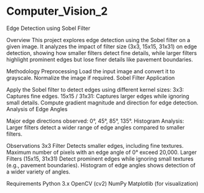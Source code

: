 # Computer_Vision_2
Edge Detection using Sobel Filter

Overview
This project explores edge detection using the Sobel filter on a given image. It analyzes the impact of filter size (3x3, 15x15, 31x31) on edge detection, showing how smaller filters detect fine details, while larger filters highlight prominent edges but lose finer details like pavement boundaries.

Methodology
Preprocessing
Load the input image and convert it to grayscale.
Normalize the image if required.
Sobel Filter Application

Apply the Sobel filter to detect edges using different kernel sizes:
3x3: Captures fine edges.
15x15 / 31x31: Captures larger edges while ignoring small details.
Compute gradient magnitude and direction for edge detection.
Analysis of Edge Angles

Major edge directions observed: 0°, 45°, 85°, 135°.
Histogram Analysis: Larger filters detect a wider range of edge angles compared to smaller filters.

Observations
3x3 Filter
Detects smaller edges, including fine textures.
Maximum number of pixels with an edge angle of 0° exceed 20,000.
Larger Filters (15x15, 31x31)
Detect prominent edges while ignoring small textures (e.g., pavement boundaries).
Histogram of edge angles shows detection of a wider variety of angles.

Requirements
Python 3.x
OpenCV (cv2)
NumPy
Matplotlib (for visualization)
